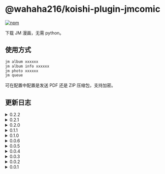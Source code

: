 # @wahaha216/koishi-plugin-jmcomic

[![npm](https://img.shields.io/npm/v/@wahaha216/koishi-plugin-jmcomic?style=flat-square)](https://www.npmjs.com/package/@wahaha216/koishi-plugin-jmcomic)

下载 JM 漫画，无需 python。

## 使用方式

```tex
jm album xxxxxx
jm album info xxxxxx
jm photo xxxxxx
jm queue
```

可在配置中配置是发送 PDF 还是 ZIP 压缩包，支持加密。

## 更新日志

<details>
<summary>0.2.2</summary>

高度不足图片分割数时输出原图，尝试规避提取图片高度为0的情况

</details>

<details>
<summary>0.2.1</summary>

1. 搜索分页限制
2. 搜索结果分割空行

</details>

<details>
<summary>0.2.0</summary>

1. 简易搜索功能
2. 修复队列丢失i18n key的问题

</details>

<details>
<summary>0.1.1</summary>

1. 添加队列时返回队列信息
2. 提取代码

</details>

<details>
<summary>0.1.0</summary>

1. 队列系统
2. 下载并发与解密并发限制
3. 修改配置页面顺序、分类
4. 不再直接暴露变量，改为逐级传递
5. 统一暴露Error类
6. 添加域名切换条件

</details>

<details>
<summary>0.0.6</summary>
添加了一些错误提示
</details>

<details>
<summary>0.0.5</summary>
修改使用示例
</details>

<details>
<summary>0.0.4</summary>

1. 文件名移除前后空格
2. 新增文件发送配置，用于配置文件是以 buffer 读取后发送还是以本地地址的形式发送。docker 中使用 file 形式需要在 bot 实现端同时映射/koishi 目录

</details>

<details>
<summary>0.0.3</summary>
忘了给自动删除做判断
</details>

<details>
<summary>0.0.2</summary>
依赖从peerDependencies移动到dependencies
</details>

<details>
<summary>0.0.1</summary>
初版
</details>
